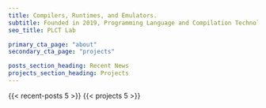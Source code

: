 ```yaml
---
title: Compilers, Runtimes, and Emulators.
subtitle: Founded in 2019, Programming Language and Compilation Technology Lab (PLCT Lab) is committed to becoming an open source leader in the field of compilation technology, advancing the technological innovation of software infrastructure such as toolchain and runtime system, and possessing the technical and managerial ability to lead the development and maintenance of important infrastructure. At the same time, PLCT Lab is committed to cultivating 10,000 cutting-edge talents in the field of compilation and promoting the popularization and development of advanced compilation technology in China.
seo_title: PLCT Lab

primary_cta_page: "about"
secondary_cta_page: "projects"

posts_section_heading: Recent News
projects_section_heading: Projects
---
```


{{< recent-posts 5 >}}
{{< projects 5 >}}
